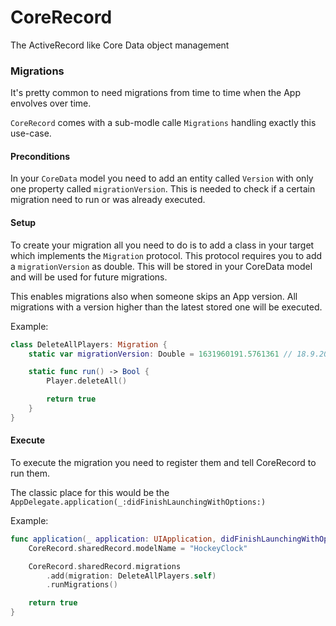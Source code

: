 # CoreRecord
The ActiveRecord like Core Data object management

### Migrations
It's pretty common to need migrations from time to time when the App envolves over time.

`CoreRecord` comes with a sub-modle calle `Migrations` handling exactly this use-case. 

#### Preconditions
In your `CoreData` model you need to add an entity called `Version` with only one property called `migrationVersion`. This is needed to check if a certain migration need to run or was already executed.

#### Setup
To create your migration all you need to do is to add a class in your target which implements the `Migration` protocol.
This protocol requires you to add a `migrationVersion` as double. This will be stored in your CoreData model and will be used for future migrations.

This enables migrations also when someone skips an App version. All migrations with a version higher than the latest stored one will be executed.

Example:

```Swift
class DeleteAllPlayers: Migration {
    static var migrationVersion: Double = 1631960191.5761361 // 18.9.2021

    static func run() -> Bool {
        Player.deleteAll()

        return true
    }
}
```

#### Execute
To execute the migration you need to register them and tell CoreRecord to run them.

The classic place for this would be the `AppDelegate.application(_:didFinishLaunchingWithOptions:)`

Example:
```swift
func application(_ application: UIApplication, didFinishLaunchingWithOptions launchOptions: [UIApplication.LaunchOptionsKey: Any]?) -> Bool {
    CoreRecord.sharedRecord.modelName = "HockeyClock"

    CoreRecord.sharedRecord.migrations
        .add(migration: DeleteAllPlayers.self)
        .runMigrations()

    return true
}
```
